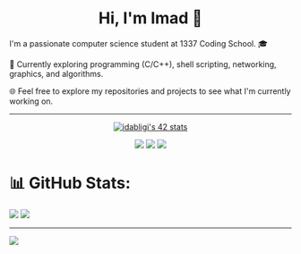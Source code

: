 <h1 align="center">Hi, I'm Imad 👋</h1>

I'm a passionate computer science student at 1337 Coding School. 🎓

🚀 Currently exploring programming (C/C++), shell scripting, networking, graphics, and algorithms.

🌐 Feel free to explore my repositories and projects to see what I'm currently working on.

---

<div align="center"><a href="https://github.com/oakoudad/badge42"><img src="https://badge.mediaplus.ma/honeytones/idabligi" alt="idabligi's 42 stats" /></a></div>

<p align="center">
    <a href="https://twitter.com/dabligi"><img src="https://img.shields.io/badge/twitter-%231FA1F1?style=flat&logo=twitter&logoColor=white"/></a>
    <a href="https://www.linkedin.com/in/imad-dabligi-015071236/"><img src="https://img.shields.io/badge/linkedin-%230177B5?style=flat&logo=linkedin&logoColor=white"/></a>
    <a href="https://www.instagram.com/imaddabligi/"><img src="https://img.shields.io/badge/instagram-%23E4415F?style=flat&logo=instagram&logoColor=white"/></a>
  </p>

# 📊 GitHub Stats:
![](https://github-readme-stats.vercel.app/api?username=IMADDABLIGI&theme=algolia&hide_border=false&include_all_commits=false&count_private=true)
![](https://github-readme-stats.vercel.app/api/top-langs/?username=IMADDABLIGI&theme=algolia&hide_border=false&include_all_commits=false&count_private=true&layout=compact)

---
[![](https://visitcount.itsvg.in/api?id=IMADDABLIGI&icon=2&color=1)](https://visitcount.itsvg.in)
<!--
**IMADDABLIGI/IMADDABLIGI** is a ✨ _special_ ✨ repository because its `README.md` (this file) appears on your GitHub profile.


Here are some ideas to get you started:

- 🔭 I’m currently working on ...
- 🌱 I’m currently learning ...
- 👯 I’m looking to collaborate on ...
- 🤔 I’m looking for help with ...
- 💬 Ask me about ...
- 📫 How to reach me: ...
- 😄 Pronouns: ...
- ⚡ Fun fact: ...
-->
